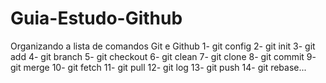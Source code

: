 # Guia-Estudo-Github
Organizando a lista de comandos Git e Github
1- git config
2- git init
3- git add
4- git branch
5- git checkout
6- git clean
7- git clone
8- git commit
9- git merge
10- git fetch
11- git pull
12- git log
13- git push
14- git rebase...
